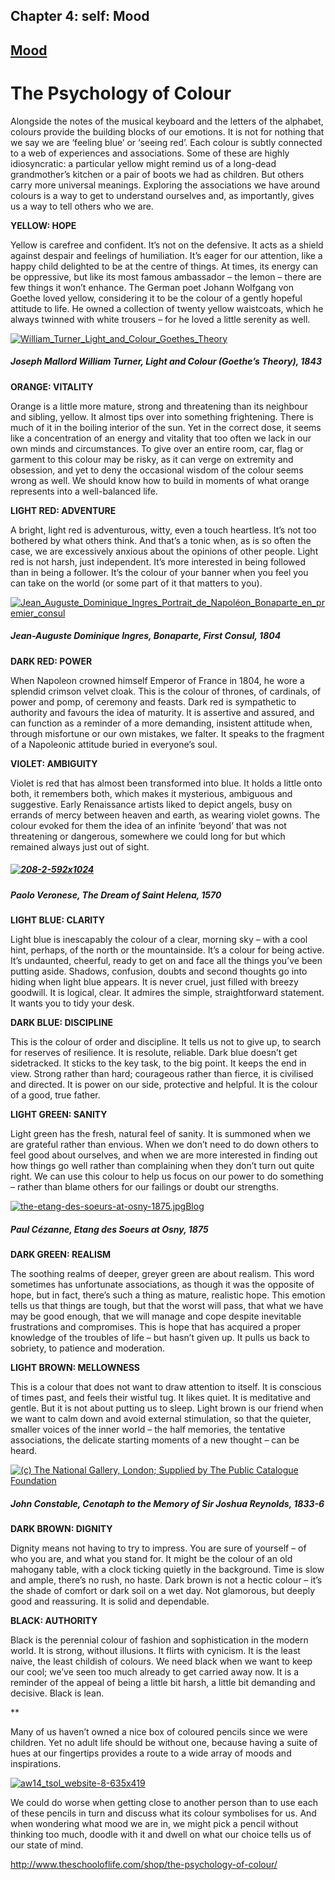 Chapter  4: self: Mood
---------------------

[Mood](../category/self/mood/index.html)
----------------------------------------

The Psychology of Colour
========================

Alongside the notes of the musical keyboard and the letters of the alphabet, colours provide the building blocks of our emotions. It is not for nothing that we say we are ‘feeling blue’ or ‘seeing red’. Each colour is subtly connected to a web of experiences and associations. Some of these are highly idiosyncratic: a particular yellow might remind us of a long-dead grandmother’s kitchen or a pair of boots we had as children. But others carry more universal meanings. Exploring the associations we have around colours is a way to get to understand ourselves and, as importantly, gives us a way to tell others who we are.

**<span class="s1">YELLOW: </span><span class="s1">HOPE</span>**

<span class="s1">Yellow is carefree and confident. It’s not on the defensive. It acts as a shield against despair and feelings of humiliation. It’s eager for our attention, like a happy child delighted to be at the centre of things. At times, its energy can be oppressive, but like its most famous ambassador – the lemon – there are few things it won’t enhance. The German poet Johann Wolfgang von Goethe loved yellow, considering it to be the colour of a gently hopeful attitude to life. He owned a collection of twenty yellow waistcoats, which he always twinned with white trousers – for he loved a little serenity as well.</span>

[![William\_Turner\_Light\_and\_Colour\_Goethes\_Theory](http://i2.wp.com/www.thebookoflife.org/wp-content/uploads/2014/11/William_Turner_Light_and_Colour_Goethes_Theory1.jpeg?resize=635%2C487)](http://i2.wp.com/www.thebookoflife.org/wp-content/uploads/2014/11/William_Turner_Light_and_Colour_Goethes_Theory1.jpeg)

##### <span class="s1">Joseph Mallord William Turner, *Light and Colour (Goethe’s Theory)*, 1843 </span>

**<span class="s1">ORANGE: </span><span class="s1">VITALITY</span>**

<span class="s1">Orange is a little more mature, strong and threatening than its neighbour and sibling, yellow. It almost tips over into something frightening. There is much of it in the boiling interior of the sun. Yet in the correct dose, it seems like a concentration of an energy and vitality that too often we lack in our own minds and circumstances. To give over an entire room, car, flag or garment to this colour may be risky, as it can verge on extremity and obsession, and yet to deny the occasional wisdom of the colour seems wrong as well. We should know how to build in moments of what orange represents into a well-balanced life.</span>

**<span class="s1">LIGHT RED: </span><span class="s1">ADVENTURE</span>**

<span class="s1">A bright, light red is adventurous, witty, even a touch heartless. It’s not too bothered by what others think. And that’s a tonic when, as is so often the case, we are excessively anxious about the opinions of other people. Light red is not harsh, just independent. It’s more interested in being followed than in being a follower. It’s the colour of your banner when you feel you can take on the world (or some part of it that matters to you).</span>

[![Jean\_Auguste\_Dominique\_Ingres\_Portrait\_de\_Napoléon\_Bonaparte\_en\_premier\_consul](http://i0.wp.com/www.thebookoflife.org/wp-content/uploads/2014/11/Jean_Auguste_Dominique_Ingres_Portrait_de_Napoléon_Bonaparte_en_premier_consul1.jpg?resize=635%2C473)](http://i0.wp.com/www.thebookoflife.org/wp-content/uploads/2014/11/Jean_Auguste_Dominique_Ingres_Portrait_de_Napoléon_Bonaparte_en_premier_consul1.jpg)

##### <span class="s1">Jean-Auguste Dominique Ingres, *Bonaparte, First Consul*, 1804</span>

**<span class="s1">DARK RED: </span><span class="s1">POWER</span>**

<span class="s1">When Napoleon crowned himself Emperor of France in 1804, he wore a splendid crimson velvet cloak. This is the colour of thrones, of cardinals, of power and pomp, of ceremony and feasts. Dark red is sympathetic to authority and favours the idea of maturity. It is assertive and assured, and can function as a reminder of a more demanding, insistent attitude when, through misfortune or our own mistakes, we falter. It speaks to the fragment of a Napoleonic attitude buried in everyone’s soul.</span>

**<span class="s1">VIOLET: </span><span class="s1">AMBIGUITY</span>**

<span class="s1">Violet is red that has almost been transformed into blue. It holds a little onto both, it remembers both, which makes it mysterious, ambiguous and suggestive. Early Renaissance artists liked to depict angels, busy on errands of mercy between heaven and earth, as wearing violet gowns. The colour evoked for them the idea of an infinite ‘beyond’ that was not threatening or dangerous, somewhere we could long for but which remained always just out of sight.</span>

##### [![208-2-592x1024](http://i2.wp.com/www.thebookoflife.org/wp-content/uploads/2014/11/208-2-592x10241.jpg?resize=592%2C556)](http://i1.wp.com/www.thebookoflife.org/wp-content/uploads/2014/11/208-2-592x10241.jpg)

##### <span class="s1">Paolo Veronese, *The Dream of Saint Helena,* 1570</span>

**<span class="s1">LIGHT BLUE: </span><span class="s1">CLARITY</span>**

<span class="s1">Light blue is inescapably the colour of a clear, morning sky – with a cool hint, perhaps, of the north or the mountainside. It’s a colour for being active. It’s undaunted, cheerful, ready to get on and face all the things you’ve been putting aside. Shadows, confusion, doubts and second thoughts go into hiding when light blue appears. It is never cruel, just filled with breezy goodwill. It is logical, clear. It admires the simple, straightforward statement. It wants you to tidy your desk.</span>

**<span class="s1">DARK BLUE: </span><span class="s1">DISCIPLINE</span>**

<span class="s1">This is the colour of order and discipline. It tells us not to give up, to search for reserves of resilience. It is resolute, reliable. Dark blue doesn’t get sidetracked. It sticks to the key task, to the big point. It keeps the end in view. Strong rather than hard; courageous rather than fierce, it is civilised and directed. It is power on our side, protective and helpful. It is the colour of a good, true father.</span>

**<span class="s1">LIGHT GREEN: </span><span class="s1">SANITY</span>**

<span class="s1">Light green has the fresh, natural feel of sanity. It is summoned when we are grateful rather than envious. When we don’t need to do down others to feel good about ourselves, and when we are more interested in finding out how things go well rather than complaining when they don’t turn out quite right. We can use this colour to help us focus on our power to do something – rather than blame others for our failings or doubt our strengths.</span>

[![the-etang-des-soeurs-at-osny-1875.jpgBlog](http://i2.wp.com/www.thebookoflife.org/wp-content/uploads/2014/11/the-etang-des-soeurs-at-osny-1875.jpgBlog.jpg?resize=635%2C512)](http://i2.wp.com/www.thebookoflife.org/wp-content/uploads/2014/11/the-etang-des-soeurs-at-osny-1875.jpgBlog.jpg)

##### <span class="s1">Paul Cézanne, *Etang des Soeurs at Osny*, 1875</span>

**<span class="s1">DARK GREEN: </span><span class="s1">REALISM</span>**

<span class="s1">The soothing realms of deeper, greyer green are about realism. This word sometimes has unfortunate associations, as though it was the opposite of hope, but in fact, there’s such a thing as mature, realistic hope. This emotion tells us that things are tough, but that the worst will pass, that what we have may be good enough, that we will manage and cope despite inevitable frustrations and compromises. This is hope that has acquired a proper knowledge of the troubles of life – but hasn’t given up. It pulls us back to sobriety, to patience and moderation.</span>

**<span class="s1">LIGHT BROWN: </span><span class="s1">MELLOWNESS</span>**

<span class="s1">This is a colour that does not want to draw attention to itself. It is conscious of times past, and feels their wistful tug. It likes quiet. It is meditative and gentle. But it is not about putting us to sleep. Light brown is our friend when we want to calm down and avoid external stimulation, so that the quieter, smaller voices of the inner world – the half memories, the tentative associations, the delicate starting moments of a new thought – can be heard.</span>

[![(c) The National Gallery, London; Supplied by The Public Catalogue Foundation](http://i1.wp.com/www.thebookoflife.org/wp-content/uploads/2014/11/ng_ng_ng1272_large1.jpg?resize=635%2C460)](http://i1.wp.com/www.thebookoflife.org/wp-content/uploads/2014/11/ng_ng_ng1272_large1.jpg)

##### <span class="s1">John Constable, *Cenotaph to the Memory of Sir Joshua Reynolds*, 1833-6</span>

**<span class="s1">DARK BROWN: </span><span class="s1">DIGNITY</span>**

<span class="s1">Dignity means not having to try to impress. You are sure of yourself – of who you are, and what you stand for. It might be the colour of an old mahogany table, with a clock ticking quietly in the background. Time is slow and ample, there’s no rush, no haste. Dark brown is not a hectic colour – it’s the shade of comfort or dark soil on a wet day. Not glamorous, but deeply good and reassuring. It is solid and dependable.</span>

**<span class="s1">BLACK: </span><span class="s1">AUTHORITY</span>**

<span class="s1">Black is the perennial colour of fashion and sophistication in the modern world. It is strong, without illusions. It flirts with cynicism. It is the least naive, the least childish of colours. We need black when we want to keep our cool; we’ve seen too much already to get carried away now. It is a reminder of the appeal of being a little bit harsh, a little bit demanding and decisive. Black is lean.</span>

\*\*

Many of us haven’t owned a nice box of coloured pencils since we were children. Yet no adult life should be without one, because having a suite of hues at our fingertips provides a route to a wide array of moods and inspirations.

[![aw14\_tsol\_website-8-635x419](http://i1.wp.com/www.thebookoflife.org/wp-content/uploads/2014/11/aw14_tsol_website-8-635x4191.jpg?resize=635%2C419)](http://www.theschooloflife.com/shop/the-psychology-of-colour/)

<span class="s1">We could do worse when getting close to another person than to use each of these pencils in turn and discuss what its colour symbolises for us. And when wondering what mood we are in, we might pick a pencil without thinking too much, doodle with it and dwell on what our choice tells us of our state of mind.</span>

<http://www.theschooloflife.com/shop/the-psychology-of-colour/>

